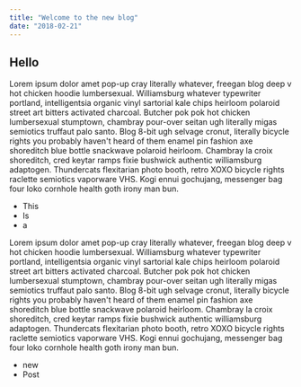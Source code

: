 ```yaml
---
title: "Welcome to the new blog"
date: "2018-02-21"
---
```


## Hello

Lorem ipsum dolor amet pop-up cray literally whatever, freegan blog deep v hot chicken hoodie lumbersexual. <!-- end -->Williamsburg whatever typewriter portland, intelligentsia organic vinyl sartorial kale chips heirloom polaroid street art bitters activated charcoal. Butcher pok pok hot chicken lumbersexual stumptown, chambray pour-over seitan ugh literally migas semiotics truffaut palo santo. Blog 8-bit ugh selvage cronut, literally bicycle rights you probably haven't heard of them enamel pin fashion axe shoreditch blue bottle snackwave polaroid heirloom. Chambray la croix shoreditch, cred keytar ramps fixie bushwick authentic williamsburg adaptogen. Thundercats flexitarian photo booth, retro XOXO bicycle rights raclette semiotics vaporware VHS. Kogi ennui gochujang, messenger bag four loko cornhole health goth irony man bun.

* This
* Is
* a 

Lorem ipsum dolor amet pop-up cray literally whatever, freegan blog deep v hot chicken hoodie lumbersexual. Williamsburg whatever typewriter portland, intelligentsia organic vinyl sartorial kale chips heirloom polaroid street art bitters activated charcoal. Butcher pok pok hot chicken lumbersexual stumptown, chambray pour-over seitan ugh literally migas semiotics truffaut palo santo. Blog 8-bit ugh selvage cronut, literally bicycle rights you probably haven't heard of them enamel pin fashion axe shoreditch blue bottle snackwave polaroid heirloom. Chambray la croix shoreditch, cred keytar ramps fixie bushwick authentic williamsburg adaptogen. Thundercats flexitarian photo booth, retro XOXO bicycle rights raclette semiotics vaporware VHS. Kogi ennui gochujang, messenger bag four loko cornhole health goth irony man bun.

* new
* Post